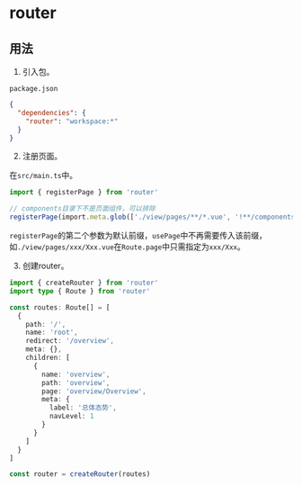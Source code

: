# router

## 用法

1. 引入包。

`package.json`

```json
{
  "dependencies": {
    "router": "workspace:*"
  }
}
```

2. 注册页面。

在`src/main.ts`中。

```typescript
import { registerPage } from 'router'

// components目录下不是页面组件，可以排除
registerPage(import.meta.glob(['./view/pages/**/*.vue', '!**/components/**/*.vue']), './view/pages/')
```

`registerPage`的第二个参数为默认前缀，`usePage`中不再需要传入该前缀，如`./view/pages/xxx/Xxx.vue`在`Route.page`中只需指定为`xxx/Xxx`。

3. 创建router。

```typescript
import { createRouter } from 'router'
import type { Route } from 'router'

const routes: Route[] = [
  {
    path: '/',
    name: 'root',
    redirect: '/overview',
    meta: {},
    children: [
      {
        name: 'overview',
        path: 'overview',
        page: 'overview/Overview',
        meta: {
          label: '总体态势',
          navLevel: 1
        }
      }
    ]
  }
]

const router = createRouter(routes)
```
